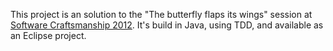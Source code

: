 This project is an solution to the "The butterfly flaps its wings" session at [Software Craftsmanship 2012](http://www.codemanship.co.uk/softwarecraftsmanship/ "homepage of the Software Craftsmanship conference"). It's build in Java, using TDD, and available as an Eclipse project.